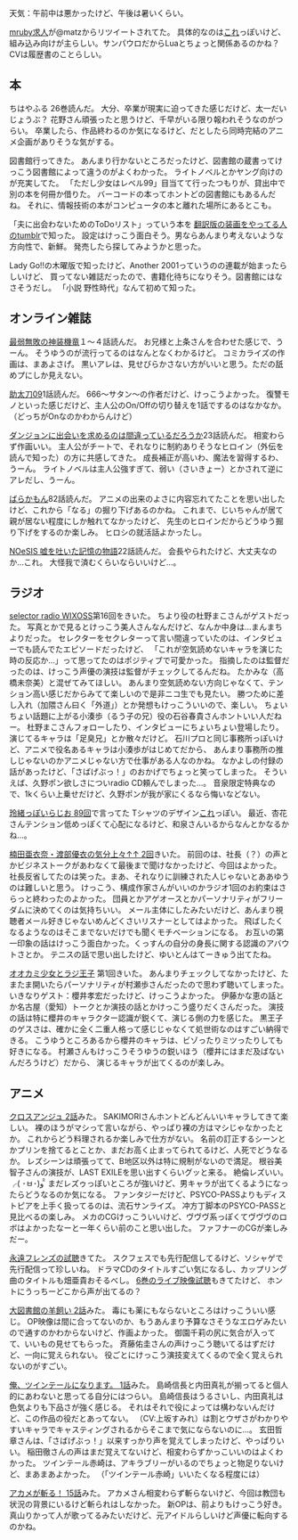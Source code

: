 天気：午前中は悪かったけど、午後は暑いくらい。

[mruby求人](https://twitter.com/scalone/status/518128314385702912)が@matzからリツイートされてた。
具体的なのは[これ](https://docs.google.com/document/d/11Nwh_COt9twthUud-WnNCPM090rMlNoq28wfegadSOA/edit)っぽいけど、
組み込み向けが主らしい。サンパウロだからLuaとちょっと関係あるのかね？
CVは履歴書のことらしい。

## 本

ちはやふる 26巻読んだ。
大分、卒業が現実に迫ってきた感じだけど、太一だいじょうぶ？
花野さん頑張ったと思うけど、千早がいる限り報われそうなのがつらい。
卒業したら、作品終わるのか気になるけど、だとしたら同時完結のアニメ企画がありそうな気がする。

図書館行ってきた。
あんまり行かないところだったけど、図書館の蔵書ってけっこう図書館によって違うのがよくわかった。
ライトノベルとかヤング向けのが充実してた。
「ただし少女はレベル99」目当てて行ったつもりが、貸出中で別の本を何冊か借りた。
バーコードの本ってホントどの図書館にもあるんだね。
それに、情報技術の本がコンピュータの本と離れた場所にあるとこも。

「夫に出会わないためのToDoリスト」っていう本を
[翻訳版の装画をやってる人のtumblr](http://katogi.tumblr.com/post/100142329577/todo)で知った。
設定はけっこう面白そう。男ならあんまり考えないような方向性で、新鮮。
発売したら探してみようかと思った。

Lady Go!!の木曜版で知ったけど、Another 2001っていうのの連載が始まったらしいけど、
買ってない雑誌だったので、書籍化待ちになりそう。図書館にはなさそうだし。
「小説 野性時代」なんて初めて知った。

## オンライン雑誌

[最弱無敗の神装機竜](http://www.ganganonline.com/comic/bahamut/index.html)１〜４話読んだ。
お兄様と上条さんを合わせた感じで、うーん。
そうゆうのが流行ってるのはなんとなくわかるけど。
コミカライズの作画は、まあよさげ。
黒いアレは、見せびらかさない方がいいと思う。ただの舐めプにしか見えない。

[助太刀09](http://www.ganganonline.com/comic/sukedachi/index.html)1話読んだ。
666〜サタン〜の作者だけど、けっこうよかった。
復讐モノといった感じだけど、主人公のOn/Offの切り替えを1話でするのはなかなか。
（どっちがOnなのかわからんけど）

[ダンジョンに出会いを求めるのは間違っているだろうか](http://www.ganganonline.com/comic/danmachi/index.html)23話読んだ。
相変わらず作画いい。
主人公がチートで、それなりに制約ありそうなヒロイン（外伝を読んで知った）の方に共感してきた。
成長補正が高いわ、魔法を習得するわ、うーん。
ライトノベルは主人公強すぎて、弱い（さいきょー）とかされて逆にアレだし、うーん。

[ばらかもん](http://www.ganganonline.com/comic/barakamon/index.html)82話読んだ。
アニメの出来のよさに内容忘れてたことを思い出したけど、これから「なる」の掘り下げあるのかね。
これまで、じいちゃんが居て親が居ない程度にしか触れてなかったけど、
先生のヒロインだからどうゆう掘り下げをするのか楽しみ。
ヒロシの就活話よかったし。

[NOeSIS 嘘を吐いた記憶の物語](http://www.ganganonline.com/comic/noesis/index.html)22話読んだ。
会長やられたけど、大丈夫なのか...これ。
大怪我で済むくらいならいいけど...。

## ラジオ

[selector radio WIXOSS](http://www.onsen.ag/program/selector/)第16回をきいた。
ちより役の杜野まこさんがゲストだった。
写真とかで見るとけっこう美人さんなんだけど、なんか中身は...まんまちよりだった。
セレクターをセクレターって言い間違っていたのは、インタビューでも読んでたエピソードだったけど、
「これが空気読めないキャラを演じた時の反応か...」って思ってたのはポジティブで可愛かった。
指摘したのは監督だったのは、けっこう声優の演技は監督がチェックしてるんだね。
たかみな（高橋未奈美）と混ぜてみてほしい。
あんまり空気読めない方向じゃなくて、テンション高い感じだからみてて楽しいので是非ニコ生でも見たい。
勝つために差し入れ（加隈さん曰く「外道」）とか発想もけっこういいので、楽しい。
ちょいちょい話題に上がる小湊歩（るう子の兄）役の石谷春貴さんホントいい人だねー。
杜野まこさんフォローしたり、インタビューにちょいちょい登場したり。
演じてるキャラは「足臭兄」とか散々だけど。
石川プロと同じ事務所っぽいけど、アニメで役名あるキャラは小湊歩がはじめてだから、
あんまり事務所の推しじゃないのかアニメじゃない方で仕事がある人なのかね。
なかよしの付録の話があったけど、「さばげぶっ！」のおかげでちょっと笑ってしまった。
そういえば、久野ポン欲しさについradio CD頼んでしまった...。
音泉限定特典なので、1kくらい上乗せだけど、久野ポンが我が家にくるなら悔いなどない。

[玲緒っぽいらじお 89回](http://www.nicovideo.jp/watch/sm24668283)で言ってた
Tシャツのデザイン[これ](http://utme.uniqlo.com/t/MwEJQQk)っぽい。
最近、杏花さんテンション低めっぽくて心配になるけど、和泉さんいるからなんとかなるかね...。

[楠田亜衣奈・渡部優衣の気分上々↑↑ 2回](http://www.nicovideo.jp/watch/1413359653)きいた。
前回のは、社長（？）の声とかビジネストークがあわなくて最後まで聞けなかったけど、今回はよかった。
社長反省してたのは笑った。まあ、それなりに訓練された人じゃないとああゆうのは難しいと思う。
けっこう、構成作家さんがいいのかラジオ1回のお約束はさらっと終わったのよかった。
団員とかアゲオースとかパーソナリティがフリーダムに決めてくのは気持ちいい。
メール主体にしたみたいだけど、あんまり視聴者メール好きじゃないめんどくさいリスナーとしてはよかった。
飛ばしたくなるようなのはそこまでないだけでも聞くモチベーションになる。
お互いの第一印象の話はけっこう面白かった。くっすんの自分の身長に関する認識のアバウトさとか。
テニスの話で思い出したけど、ゆいとんはてーきゅう出てたね。

[オオカミ少女とラジ王子](http://hibiki-radio.jp/description/ookamishojo) 第1回きいた。
あんまりチェックしてなかったけど、たまたま開いたらパーソナリティが村瀬歩さんだったので思わず聴いてしまった。
いきなりゲスト：櫻井孝宏だったけど、けっこうよかった。
伊藤かな恵の話とか名古屋（愛知）トークとか演技の話とかけっこう盛りだくさんだった。
演技の話は特に櫻井のキャラクター認識が鋭くて、演じる側の力を感じた。
黒王子のゲスさは、確かに全く二重人格って感じじゃなくて処世術なのはすごい納得できる。
こうゆうところあるから櫻井のキャラは、ビゾったりミツったりしても好きになる。
村瀬さんもけっこうそうゆうの鋭いほう（櫻井にはまだ及ばないんだろうけど）だから、
演じるキャラが出てくるのが楽しみ。

## アニメ

[クロスアンジュ 2話](http://www.b-ch.com/ttl/index.php?ttl_c=4312&mvc=2_0_232097_1)みた。
SAKIMORIさんホントどんどんいいキャラしてきて楽しい。
裸のほうがマシって言いながら、やっぱり裸の方はマシじゃなかったとか。
これからどう料理されるか楽しみで仕方がない。
名前の訂正するシーンとかプリンを捨てるとことか、まだお高く止まってられてるけど、人死でどうなるか。
レズシーンは頑張ってて、B地区以外は特に規制がないので満足。
根谷美智子さんの演技が、LAST EXILEを思い出すくらいグッと来る。
絶倫レズいい。╭( ･ㅂ･)و ̑̑ 
まだレズゥっぽいところが強いけど、男キャラが出てくるようになったらどうなるのか気になる。
ファンタジーだけど、PSYCO-PASSよりもディストピアを上手く扱ってるのは、流石サンライズ。
冲方丁脚本のPSYCO-PASSと見比べるの楽しみ。
メカのCGけっこういいけど、ヴヴヴ系っぽくてヴヴヴのロボはよかったなーと一年くらい前のこと思い出した。
ファフナーのCGが楽しみだー。

[永遠フレンズの試聴](http://www.nicovideo.jp/watch/1413286147)きてた。
スクフェスでも先行配信してるけど、ソシャゲで先行配信って珍しいね。
ドラマCDのタイトルすごい気になるし、カップリング曲のタイトルも畑亜貴おそるべし。
[6巻のライブ映像試聴](http://www.nicovideo.jp/watch/1413261985)もきてたけど、
ホントにうっちーどこから声が出てるの？

[大図書館の羊飼い 2話](http://www.nicovideo.jp/watch/1413276670)みた。
毒にも薬にもならないところはけっこういい感じ。
OP映像は間に合ってないのか、もうあんまり予算なさそうなエロゲみたいので通すのかわからないけど、作画よかった。
御園千莉の尻に気合が入ってて、いいもの見せてもらった。
斉藤佑圭さんの声けっこう聴いてるはずだけど、一向に覚えられない。
役ごとにけっこう演技変えてくるので全く覚えられないのがすごい。

[俺、ツインテールになります。 1話](http://www.nicovideo.jp/watch/1413284668)みた。
島崎信長と内田真礼が揃ってると個人的にあわないと思ってる自分にはつらい。
島崎信長はうるさいし、内田真礼は色気よりも下品さが強く感じる。
それはそれで役によっては構わないんだけど、この作品の役だとあってない。
（CV:上坂すみれ）は割とウザさがわかりやすいキャラでキャスティングされるからそこまで気にならないのに...。
玄田哲章さんは、「さばげぶっ！」以来すっかり声を覚えてしまったけど、やっぱりいい。
稲田徹さんの声はまだ覚えてないけど、相変わらずかっこいいのはよくわかった。
ツインテール赤崎は、アキラブリーがいるのでちょっと物足りないけど、まあまあよかった。
（「ツインテール赤崎」いいたくなる程度には）

[アカメが斬る！ 15話](http://www.nicovideo.jp/watch/1412848104)みた。
アカメさん相変わらず斬らないけど、今回は教団も状況の背景にいるけど斬られはしなかった。
新OPは、前よりもけっこう好き。
真山りかって人が歌ってるみたいだけど、元アイドルらしいけど声優に転向するのかね。
